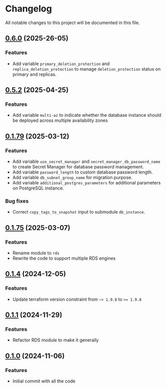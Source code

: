 # Changelog

All notable changes to this project will be documented in this file.

## [0.6.0]() (2025-26-05)

### Features

* Add variable `primary_deletion_protection` and `replica_deletion_protection` to manage `deletion_protection` status on primary and replicas.

## [0.5.2]() (2025-04-25)

### Features

* Add variable `multi-az` to indicate whether the database instance should be deployed across multiple availability zones

## [0.1.79]() (2025-03-12)

### Features

* Add variable `use_secret_manager` and `secret_manager_db_password_name` to create Secret Manager for database password
  management.
* Add variable `password_length` to custom database password length.
* Add variable `db_subnet_group_name` for migration purpose.
* Add variable `additional_postgres_parameters` for additional parameters on PostgreSQL instance.

### Bug fixes

* Correct `copy_tags_to_snapshot` input to submodule `db_instance`.

## [0.1.75]() (2025-03-07)

### Features

* Rename module to `rds`
* Rewrite the code to support multiple RDS engines

## [0.1.4]() (2024-12-05)

### Features

* Update terraform version constraint from `~> 1.9.8` to `>= 1.9.8`

## [0.1.1]() (2024-11-29)

### Features

* Refactor RDS module to make it generally

## [0.1.0]() (2024-11-06)

### Features

* Initial commit with all the code

